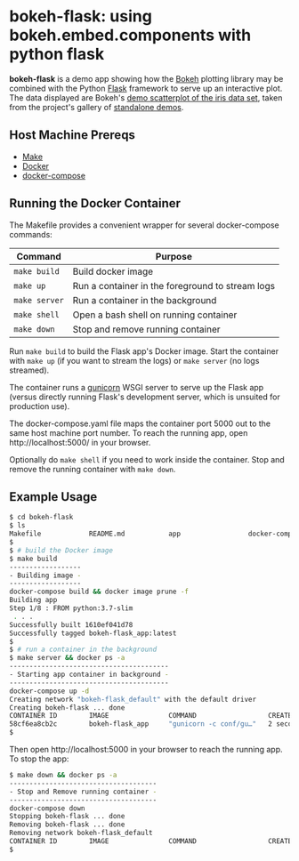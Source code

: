 # bokeh-flask: using bokeh.embed.components with python flask

**bokeh-flask** is a demo app showing how the [Bokeh] plotting library may be combined with the Python [Flask] framework to serve up an interactive plot. The data displayed are Bokeh's [demo scatterplot of the iris data set](https://bokeh.pydata.org/en/latest/docs/gallery/iris.html#iris-py), taken from the project's gallery of [standalone demos](https://bokeh.pydata.org/en/latest/docs/gallery.html#standalone-examples).

## Host Machine Prereqs

* [Make]
* [Docker]
* [docker-compose]

## Running the Docker Container

The Makefile provides a convenient wrapper for several docker-compose commands:

| Command       | Purpose                                          |
|---------------|--------------------------------------------------|
| `make build`  | Build docker image                               |
| `make up`     | Run a container in the foreground to stream logs |
| `make server` | Run a container in the background                |
| `make shell`  | Open a bash shell on running container           |
| `make down`   | Stop and remove running container                |

Run `make build` to build the Flask app's Docker image. Start the container with `make up` (if you want to stream the logs) or `make server` (no logs streamed).

The container runs a [gunicorn] WSGI server to serve up the Flask app (versus directly running Flask's development server, which is unsuited for production use).

The docker-compose.yaml file maps the container port 5000 out to the same host machine port number. To reach the running app, open http://localhost:5000/ in your browser.

Optionally do `make shell` if you need to work inside the container. Stop and remove the running container with `make down`.

## Example Usage

```bash
$ cd bokeh-flask
$ ls
Makefile            README.md           app                 docker-compose.yaml
$
$ # build the Docker image
$ make build
------------------
- Building image -
------------------
docker-compose build && docker image prune -f
Building app
Step 1/8 : FROM python:3.7-slim
 . . .
Successfully built 1610ef041d78
Successfully tagged bokeh-flask_app:latest
$
$ # run a container in the background
$ make server && docker ps -a
----------------------------------------
- Starting app container in background -
----------------------------------------
docker-compose up -d
Creating network "bokeh-flask_default" with the default driver
Creating bokeh-flask ... done
CONTAINER ID        IMAGE               COMMAND                  CREATED             STATUS                  PORTS                    NAMES
58cf6ea8cb2c        bokeh-flask_app     "gunicorn -c conf/gu…"   2 seconds ago       Up Less than a second   0.0.0.0:5000->5000/tcp   bokeh-flask
$
```

Then open http://localhost:5000 in your browser to reach the running app. To stop the app:
```bash
$ make down && docker ps -a
-------------------------------------
- Stop and Remove running container -
-------------------------------------
docker-compose down
Stopping bokeh-flask ... done
Removing bokeh-flask ... done
Removing network bokeh-flask_default
CONTAINER ID        IMAGE               COMMAND                  CREATED             STATUS              PORTS                    NAMES
$
```

<!-- Links -->
[Bokeh]: https://bokeh.pydata.org/en/latest/
[Docker]: https://www.docker.com/community-edition#/download
[docker-compose]: https://docs.docker.com/compose/install/
[Flask]: http://flask.pocoo.org/
[gunicorn]: http://docs.gunicorn.org/en/stable/
[Make]: http://man7.org/linux/man-pages/man1/make.1.html
